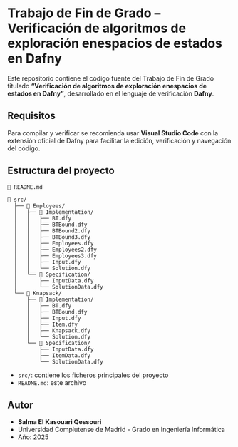 # Trabajo de Fin de Grado – Verificación de algoritmos de exploración enespacios de estados en Dafny
Este repositorio contiene el código fuente del Trabajo de Fin de Grado titulado **“Verificación de algoritmos de exploración enespacios de estados en Dafny”**, desarrollado en el lenguaje de verificación **Dafny**.

## Requisitos

Para compilar y verificar se recomienda usar **Visual Studio Code** con la extensión oficial de Dafny para facilitar la edición, verificación y navegación del código.

## Estructura del proyecto

```
📄 README.md

📁 src/
  ├── 📁 Employees/
  │   ├── 📁 Implementation/
  │   │   ├── BT.dfy
  │   │   ├── BTBound.dfy
  │   │   ├── BTBound2.dfy
  │   │   ├── BTBound3.dfy
  │   │   ├── Employees.dfy
  │   │   ├── Employees2.dfy
  │   │   ├── Employees3.dfy
  │   │   ├── Input.dfy
  │   │   └── Solution.dfy
  │   └── 📁 Specification/
  │       ├── InputData.dfy
  │       └── SolutionData.dfy
  └── 📁 Knapsack/
      ├── 📁 Implementation/
      │   ├── BT.dfy
      │   ├── BTBound.dfy
      │   ├── Input.dfy
      │   ├── Item.dfy
      │   ├── Knapsack.dfy
      │   └── Solution.dfy
      └── 📁 Specification/
          ├── InputData.dfy
          ├── ItemData.dfy
          └── SolutionData.dfy

```

* `src/`: contiene los ficheros principales del proyecto
* `README.md`: este archivo


## Autor

* **Salma El Kasouari Qessouri**
* Universidad Complutense de Madrid - Grado en Ingeniería Informática
* Año: 2025
